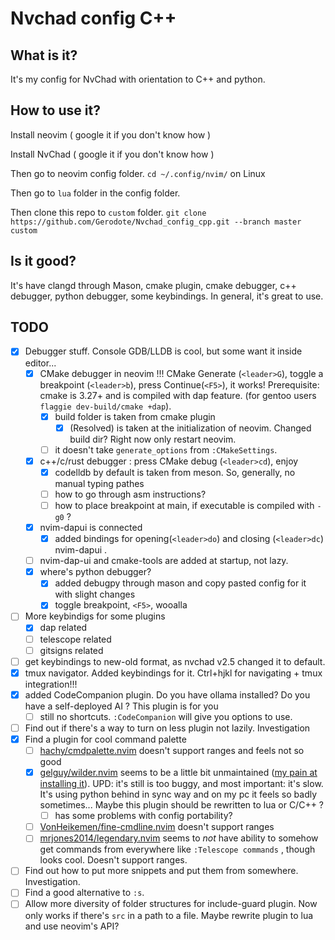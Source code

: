 # Nvchad config C++

## What is it?
It's my config for NvChad with orientation to C++ and python.

## How to use it?
Install neovim  ( google it if you don't know how )

Install NvChad  ( google it if you don't know how )

Then go to neovim config folder. `cd ~/.config/nvim/` on Linux

Then go to `lua` folder in the config folder.

Then clone this repo to `custom` folder. `git clone https://github.com/Gerodote/Nvchad_config_cpp.git --branch master custom`


## Is it good?
It's have clangd through Mason, cmake plugin, cmake debugger, c++ debugger, python debugger, some keybindings. 
In general, it's great to use.

## TODO
- [x] Debugger stuff. Console GDB/LLDB is cool, but some want it inside editor...
    - [x] CMake debugger in neovim !!! CMake Generate (`<leader>G`), toggle a breakpoint (`<leader>b`), press Continue(`<F5>`), it works! Prerequisite: cmake is 3.27+ and is compiled with dap feature. (for gentoo users `flaggie dev-build/cmake +dap`).
        - [x] build folder is taken from cmake plugin
            - [x] (Resolved) is taken at the initialization of neovim. Changed build dir? Right now only restart neovim.
        - [ ] it doesn't take `generate_options` from `:CMakeSettings`.
    - [x] c++/c/rust debugger : press CMake debug (`<leader>cd`), enjoy
        - [x] codelldb by default is taken from meson. So, generally, no manual typing pathes
        - [ ] how to go through asm instructions?
        - [ ] how to place breakpoint at main, if executable is compiled with `-g0` ?
    - [x] nvim-dapui is connected
        - [x] added bindings for opening(`<leader>do`) and closing (`<leader>dc`) nvim-dapui .
    - [ ] nvim-dap-ui and cmake-tools are added at startup, not lazy.
    - [x] where's python debugger?
        - [x] added debugpy through mason and copy pasted config for it with slight changes
        - [x] toggle breakpoint, `<F5>`, wooalla 
- [ ] More keybindigs for some plugins
    - [x] dap related
	- [ ] telescope related
	- [ ] gitsigns related
- [ ] get keybindings to new-old format, as nvchad v2.5 changed it to default.
- [x] tmux navigator. Added keybindings for it. Ctrl+hjkl for navigating + tmux integration!!!
- [x] added CodeCompanion plugin. Do you have ollama installed? Do you have a self-deployed AI ? This plugin is for you
    - [ ] still no shortcuts. `:CodeCompanion` will give you options to use.
- [ ] Find out if there's a way to turn on less plugin not lazily. Investigation
- [x] Find a plugin for cool command palette
	- [ ] [hachy/cmdpalette.nvim](https://github.com/hachy/cmdpalette.nvim) doesn't support ranges and feels not so good  
	- [x] [gelguy/wilder.nvim](https://github.com/gelguy/wilder.nvim) seems to be a little bit unmaintained  ([my pain at installing it](https://github.com/gelguy/wilder.nvim/issues/196)). UPD: it's still is too buggy, and most important: it's slow. It's using python behind in sync way and on my pc it feels so badly sometimes... Maybe this plugin should be rewritten to lua or C/C++ ?
        - [ ] has some problems with config portability?
	- [ ] [VonHeikemen/fine-cmdline.nvim](https://github.com/VonHeikemen/fine-cmdline.nvim) doesn't support ranges
	- [ ] [mrjones2014/legendary.nvim](https://github.com/mrjones2014/legendary.nvim) seems to *not* have ability to somehow get commands from everywhere like `:Telescope commands` , though looks cool. Doesn't support ranges. 
- [ ] Find out how to put more snippets and put them from somewhere. Investigation.
- [ ] Find a good alternative to `:s`. 
- [ ] Allow more diversity of folder structures for include-guard plugin. Now only works if there's `src` in a path to a file. Maybe rewrite plugin to lua and use neovim's API?
